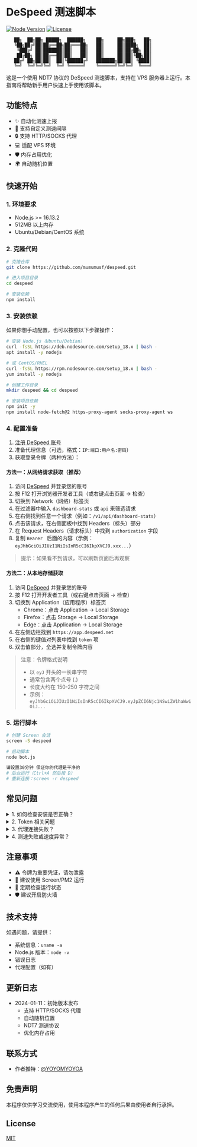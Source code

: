 # DeSpeed 测速脚本

[![Node Version](https://img.shields.io/badge/node-%3E%3D16.13.2-brightgreen.svg)](https://nodejs.org)
[![License](https://img.shields.io/badge/license-MIT-blue.svg)](LICENSE)

```
   ██╗  ██╗██╗ █████╗  ██████╗    ██╗     ██╗███╗   ██╗
   ╚██╗██╔╝██║██╔══██╗██╔═══██╗   ██║     ██║████╗  ██║
    ╚███╔╝ ██║███████║██║   ██║   ██║     ██║██╔██╗ ██║
    ██╔██╗ ██║██╔══██║██║   ██║   ██║     ██║██║╚██╗██║
   ██╔╝ ██╗██║██║  ██║╚██████╔╝   ███████╗██║██║ ╚████║
   ╚═╝  ╚═╝╚═╝╚═╝  ╚═╝ ╚═════╝    ╚══════╝╚═╝╚═╝  ╚═══╝
```

这是一个使用 NDT7 协议的 DeSpeed 测速脚本，支持在 VPS 服务器上运行。本指南将帮助新手用户快速上手使用该脚本。

## 功能特点

- ✨ 自动化测速上报
- 🔄 支持自定义测速间隔
- 🔒 支持 HTTP/SOCKS 代理
- 💻 适配 VPS 环境
- 🛡️ 内存占用优化
- 🌍 自动随机位置

## 快速开始

### 1. 环境要求

- Node.js >= 16.13.2
- 512MB 以上内存
- Ubuntu/Debian/CentOS 系统

### 2. 克隆代码

```bash
# 克隆仓库
git clone https://github.com/mumumusf/despeed.git

# 进入项目目录
cd despeed

# 安装依赖
npm install
```

### 3. 安装依赖

如果你想手动配置，也可以按照以下步骤操作：

```bash
# 安装 Node.js（Ubuntu/Debian）
curl -fsSL https://deb.nodesource.com/setup_18.x | bash -
apt install -y nodejs

# 或 CentOS/RHEL
curl -fsSL https://rpm.nodesource.com/setup_18.x | bash -
yum install -y nodejs

# 创建工作目录
mkdir despeed && cd despeed

# 安装项目依赖
npm init -y
npm install node-fetch@2 https-proxy-agent socks-proxy-agent ws
```

### 4. 配置准备

1. [注册 DeSpeed 账号](https://app.despeed.net/register?ref=2kNPSl8sHTNG)
2. 准备代理信息（可选，格式：`IP:端口:用户名:密码`）
3. 获取登录令牌（两种方法）：

#### 方法一：从网络请求获取（推荐）
1. 访问 [DeSpeed](https://app.despeed.net) 并登录您的账号
2. 按 F12 打开浏览器开发者工具（或右键点击页面 → 检查）
3. 切换到 Network（网络）标签页
4. 在过滤器中输入 `dashboard-stats` 或 `api` 来筛选请求
5. 在右侧找到任意一个请求（例如：`/v1/api/dashboard-stats`）
6. 点击该请求，在右侧面板中找到 Headers（标头）部分
7. 在 Request Headers（请求标头）中找到 `authorization` 字段
8. 复制 `Bearer ` 后面的内容（示例：`eyJhbGciOiJIUzI1NiIsInR5cCI6IkpXVCJ9.xxx...`）

> 提示：如果看不到请求，可以刷新页面后再观察

#### 方法二：从本地存储获取
1. 访问 [DeSpeed](https://app.despeed.net) 并登录您的账号
2. 按 F12 打开开发者工具（或右键点击页面 → 检查）
3. 切换到 Application（应用程序）标签页
   - Chrome：点击 Application → Local Storage
   - Firefox：点击 Storage → Local Storage
   - Edge：点击 Application → Local Storage
4. 在左侧边栏找到 `https://app.despeed.net`
5. 在右侧的键值对列表中找到 `token` 项
6. 双击值部分，全选并复制令牌内容

> 注意：令牌格式说明
> - 以 `eyJ` 开头的一长串字符
> - 通常包含两个点号 (.)
> - 长度大约在 150-250 字符之间
> - 示例：`eyJhbGciOiJIUzI1NiIsInR5cCI6IkpXVCJ9.eyJpZCI6Njc1NSwiZW1haWwiOiJ...`

### 5. 运行脚本

```bash
# 创建 Screen 会话
screen -S despeed

# 启动脚本
node bot.js

请设置30分钟 保证你的代理是干净的
# 后台运行（Ctrl+A 然后按 D）
# 重新连接：screen -r despeed
```

## 常见问题

<details>
<summary>1. 如何检查安装是否正确？</summary>

```bash
# 检查 Node.js
node --version  # 应 >= 16.13.2

# 检查依赖
npm list
```
</details>

<details>
<summary>2. Token 相关问题</summary>

- 确保复制完整的 token
- token 有效期一般为 7 天
- 如果提示无效请重新获取
- 注意不要泄露你的 token
</details>

<details>
<summary>3. 代理连接失败？</summary>

- 检查代理格式是否正确
- 确认代理是否可用
- 检查网络连接
</details>

<details>
<summary>4. 测速失败或速度异常？</summary>

- 检查服务器带宽
- 确认防火墙设置
- 尝试更换测速服务器
- 检查代理速度（如果使用代理）
</details>

## 注意事项

- ⚠️ 令牌为重要凭证，请勿泄露
- 🔄 建议使用 Screen/PM2 运行
- 💾 定期检查运行状态
- 🛡️ 建议开启防火墙

## 技术支持

如遇问题，请提供：
- 系统信息：`uname -a`
- Node.js 版本：`node -v`
- 错误日志
- 代理配置（如有）

## 更新日志

- 2024-01-11：初始版本发布
  - 支持 HTTP/SOCKS 代理
  - 自动随机位置
  - NDT7 测速协议
  - 优化内存占用

## 联系方式

- 作者推特：[@YOYOMYOYOA](https://twitter.com/YOYOMYOYOA)

## 免责声明

本程序仅供学习交流使用，使用本程序产生的任何后果由使用者自行承担。

## License

[MIT](LICENSE) 
